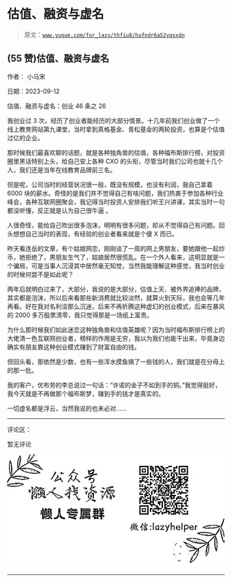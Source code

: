 # 估值、融资与虚名

> 原文：[`www.yuque.com/for_lazy/thfiu8/hufndr6a52yqxxdn`](https://www.yuque.com/for_lazy/thfiu8/hufndr6a52yqxxdn)

## (55 赞)估值、融资与虚名

作者： 小马宋

日期：2023-09-12

估值、融资与虚名：创业 46 条之 26

我创业过 3 次，经历了创业者能经历的大部分情景。十几年前我们创业做了一个线上教育网站第九课堂，当时拿到真格基金、青松基金的两轮投资，也算是个估值过亿的企业。

那时候我们最喜欢聊的话题，就是各种独角兽的估值，各种福布斯排行榜，对投资圈里黑话特别上头，给自己安上各种 CXO 的头衔，尽管当时我们公司也就十几个人，我们还是当年在线教育品牌前三名。

但是呢，公司当时的经营状况很一般，既没有规模，也没有利润，我自己拿着 6000 块的薪水。奇怪的是我们并不觉得自己有啥问题，我们热衷于参加各种行业峰会，各种互联网圈聚会，我记得当时投资人安排我们听王兴讲课，其实当时一句都没听懂，反正就是认为自己很牛逼 。

人很奇怪，能给自己吹出很多泡沫，明明有很多问题，却从不觉得自己有问题。回头想想自己当时的表现，有经验的创业者看来就是个傻 X 而已。

昨天看连岳的文章，有个姑娘网恋，刚刚谈了一周的网上男朋友，要她跟他一起炒币，她拒绝了，男朋友生气了，姑娘居然很慌乱。在一个外人看来，这明显就是一个骗局，可是当事人沉浸其中居然毫无知觉，当然我能理解这种感觉，我当时创业的时候何尝不是如此呢？

两年后就明白过来了，大部分，我说的是大部分，估值上天、被外界追捧的品牌，其实都是泡沫，所以后来看那些新消费就比较淡然，就算火到天际，我也会等几年再看。好在我对名利没那么沉迷，后来不再折腾这种虚幻的创业模式，后来在暴风的 2000 多万股票清零，我只觉得那是一场纸上富贵。

为什么那时候我们如此迷恋这种独角兽和估值英雄呢？因为当时福布斯排行榜上的大佬清一色互联网创业者，榜样的作用是无穷，我以为我们也能干出来，毕竟身边确实有朋友靠这种创业模式赚到了财富自由的钱。

但回头看，那依然是少数，也有一些浑水摸鱼搞了一些钱的人，我们就是在分母上的那一批。

我的客户，优布劳的李总说过一句话：“许诺的金子不如到手的铜。”我觉得挺好，我今天就是不再做那个福布斯梦，赚到手的钱才是真实的。

一切虚名都是浮云，当然我说的也未必对……

* * *

评论区：

暂无评论

![](img/1c37d505930596d12a88ab23e11aa07a.png)

* * *
